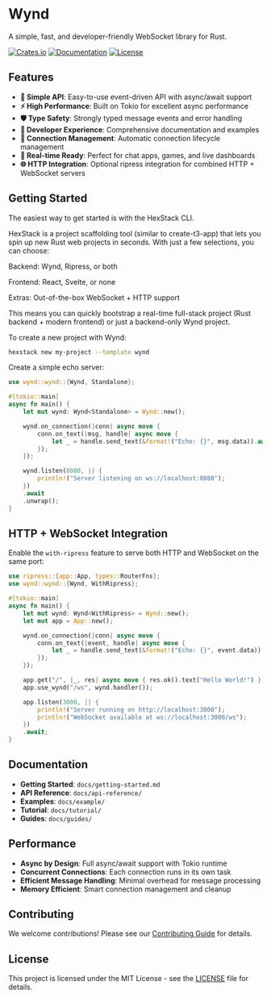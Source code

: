 # Wynd

A simple, fast, and developer-friendly WebSocket library for Rust.

[![Crates.io](https://img.shields.io/crates/v/wynd)](https://crates.io/crates/wynd)
[![Documentation](https://img.shields.io/docsrs/wynd)](https://docs.rs/wynd)
[![License](https://img.shields.io/crates/l/wynd)](LICENSE)

## Features

- **🚀 Simple API**: Easy-to-use event-driven API with async/await support
- **⚡ High Performance**: Built on Tokio for excellent async performance
- **🛡️ Type Safety**: Strongly typed message events and error handling
- **🔧 Developer Experience**: Comprehensive documentation and examples
- **🔄 Connection Management**: Automatic connection lifecycle management
- **📡 Real-time Ready**: Perfect for chat apps, games, and live dashboards
- **🌐 HTTP Integration**: Optional ripress integration for combined HTTP + WebSocket servers

## Getting Started

The easiest way to get started is with the HexStack CLI.

HexStack is a project scaffolding tool (similar to create-t3-app) that lets you spin up new Rust web projects in seconds. With just a few selections, you can choose:

Backend: Wynd, Ripress, or both

Frontend: React, Svelte, or none

Extras: Out-of-the-box WebSocket + HTTP support

This means you can quickly bootstrap a real-time full-stack project (Rust backend + modern frontend) or just a backend-only Wynd project.

To create a new project with Wynd:

```sh
hexstack new my-project --template wynd
```

Create a simple echo server:

```rust
use wynd::wynd::{Wynd, Standalone};

#[tokio::main]
async fn main() {
    let mut wynd: Wynd<Standalone> = Wynd::new();

    wynd.on_connection(|conn| async move {
        conn.on_text(|msg, handle| async move {
            let _ = handle.send_text(&format!("Echo: {}", msg.data)).await;
        });
    });

    wynd.listen(8080, || {
        println!("Server listening on ws://localhost:8080");
    })
    .await
    .unwrap();
}
```

## HTTP + WebSocket Integration

Enable the `with-ripress` feature to serve both HTTP and WebSocket on the same port:

```rust
use ripress::{app::App, types::RouterFns};
use wynd::wynd::{Wynd, WithRipress};

#[tokio::main]
async fn main() {
    let mut wynd: Wynd<WithRipress> = Wynd::new();
    let mut app = App::new();

    wynd.on_connection(|conn| async move {
        conn.on_text(|event, handle| async move {
            let _ = handle.send_text(&format!("Echo: {}", event.data)).await;
        });
    });

    app.get("/", |_, res| async move { res.ok().text("Hello World!") });
    app.use_wynd("/ws", wynd.handler());

    app.listen(3000, || {
        println!("Server running on http://localhost:3000");
        println!("WebSocket available at ws://localhost:3000/ws");
    })
    .await;
}
```

## Documentation

- **Getting Started**: `docs/getting-started.md`
- **API Reference**: `docs/api-reference/`
- **Examples**: `docs/example/`
- **Tutorial**: `docs/tutorial/`
- **Guides**: `docs/guides/`

## Performance

- **Async by Design**: Full async/await support with Tokio runtime
- **Concurrent Connections**: Each connection runs in its own task
- **Efficient Message Handling**: Minimal overhead for message processing
- **Memory Efficient**: Smart connection management and cleanup

## Contributing

We welcome contributions! Please see our [Contributing Guide](CONTRIBUTING.md) for details.

## License

This project is licensed under the MIT License - see the [LICENSE](LICENSE) file for details.
